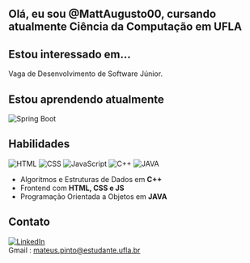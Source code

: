 ## Olá, eu sou @MattAugusto00, cursando atualmente Ciência da Computação em UFLA

 ## Estou interessado em...
 Vaga de Desenvolvimento de Software Júnior.
 
 ## Estou aprendendo atualmente
 ![Spring Boot](https://img.shields.io/badge/SpringBoot-6DB33F?style=flat-square&logo=Spring&logoColor=white)

 ## Habilidades
 ![HTML](https://img.shields.io/badge/HTML-239120?style=for-the-badge&logo=html5&logoColor=white)
 ![CSS](https://img.shields.io/badge/CSS-239120?&style=for-the-badge&logo=css3&logoColor=white)
 ![JavaScript](https://img.shields.io/badge/logo=javascript)
 ![C++](https://img.shields.io/badge/C%2B%2B-00599C?style=for-the-badge&logo=c%2B%2B&logoColor=white)
 ![JAVA](https://img.shields.io/badge/Java-ED8B00?style=for-the-badge&logo=openjdk&logoColor=white)
 * Algoritmos e Estruturas de Dados em **C++**
 * Frontend com **HTML, CSS e JS**
 * Programação Orientada a Objetos em **JAVA**

## Contato
[![LinkedIn](https://img.shields.io/badge/LinkedIn-0077B5?style=for-the-badge&logo=linkedin&logoColor=white)](https://www.linkedin.com/in/mateus-silveira-793172161/) </br>
Gmail : mateus.pinto@estudante.ufla.br

<!---
MattAugusto00/MattAugusto00 is a ✨ special ✨ repository because its `README.md` (this file) appears on your GitHub profile.
You can click the Preview link to take a look at your changes.
--->
